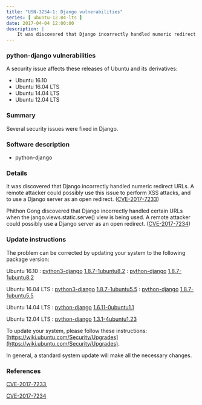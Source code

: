 ```yaml
---
title: "USN-3254-1: Django vulnerabilities"
series: [ ubuntu-12.04-lts ]
date: 2017-04-04 12:00:00
description: |
    It was discovered that Django incorrectly handled numeric redirect URLs. A remote attacker could possibly use this issue to perform XSS attacks, and to use a Django server as an open redirect. ([CVE-2017-7233](http://people.ubuntu.com/~ubuntu-security/cve/CVE-2017-7233))
--- 
```

 
### python-django vulnerabilities

A security issue affects these releases of Ubuntu and its derivatives:

* Ubuntu 16.10
* Ubuntu 16.04 LTS
* Ubuntu 14.04 LTS
* Ubuntu 12.04 LTS

### Summary

Several security issues were fixed in Django. 

### Software description

* python-django 

### Details

It was discovered that Django incorrectly handled numeric redirect URLs. A remote attacker could possibly use this issue to perform XSS attacks, and to use a Django server as an open redirect. ([CVE-2017-7233](http://people.ubuntu.com/~ubuntu-security/cve/CVE-2017-7233))

Phithon Gong discovered that Django incorrectly handled certain URLs when the jango.views.static.serve() view is being used. A remote attacker could possibly use a Django server as an open redirect. ([CVE-2017-7234](http://people.ubuntu.com/~ubuntu-security/cve/CVE-2017-7234)) 

### Update instructions

The problem can be corrected by updating your system to the following package version:

Ubuntu 16.10
 : [python3-django](https://launchpad.net/ubuntu/+source/python-django) <span> [1.8.7-1ubuntu8.2](https://launchpad.net/ubuntu/+source/python-django/1.8.7-1ubuntu8.2) </span> 
 : [python-django](https://launchpad.net/ubuntu/+source/python-django) <span> [1.8.7-1ubuntu8.2](https://launchpad.net/ubuntu/+source/python-django/1.8.7-1ubuntu8.2) </span> 

Ubuntu 16.04 LTS
 : [python3-django](https://launchpad.net/ubuntu/+source/python-django) <span> [1.8.7-1ubuntu5.5](https://launchpad.net/ubuntu/+source/python-django/1.8.7-1ubuntu5.5) </span> 
 : [python-django](https://launchpad.net/ubuntu/+source/python-django) <span> [1.8.7-1ubuntu5.5](https://launchpad.net/ubuntu/+source/python-django/1.8.7-1ubuntu5.5) </span> 

Ubuntu 14.04 LTS
 : [python-django](https://launchpad.net/ubuntu/+source/python-django) <span> [1.6.11-0ubuntu1.1](https://launchpad.net/ubuntu/+source/python-django/1.6.11-0ubuntu1.1) </span> 

Ubuntu 12.04 LTS
 : [python-django](https://launchpad.net/ubuntu/+source/python-django) <span> [1.3.1-4ubuntu1.23](https://launchpad.net/ubuntu/+source/python-django/1.3.1-4ubuntu1.23) </span> 

To update your system, please follow these instructions: [https://wiki.ubuntu.com/Security/Upgrades](https://wiki.ubuntu.com/Security/Upgrades).

In general, a standard system update will make all the necessary changes. 

### References

 [CVE-2017-7233](http://people.ubuntu.com/~ubuntu-security/cve/CVE-2017-7233), 

 [CVE-2017-7234](http://people.ubuntu.com/~ubuntu-security/cve/CVE-2017-7234)
 
